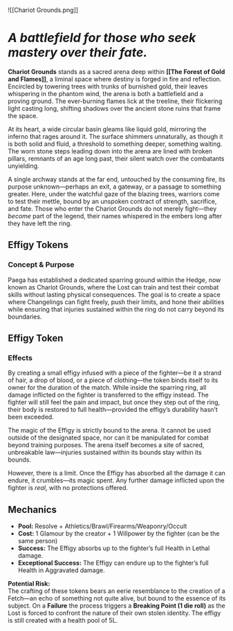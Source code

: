 ![[Chariot Grounds.png]]
# *A battlefield for those who seek mastery over their fate.*

**Chariot Grounds** stands as a sacred arena deep within **[[The Forest of Gold and Flames]]**, a liminal space where destiny is forged in fire and reflection. Encircled by towering trees with trunks of burnished gold, their leaves whispering in the phantom wind, the arena is both a battlefield and a proving ground. The ever-burning flames lick at the treeline, their flickering light casting long, shifting shadows over the ancient stone ruins that frame the space.

At its heart, a wide circular basin gleams like liquid gold, mirroring the inferno that rages around it. The surface shimmers unnaturally, as though it is both solid and fluid, a threshold to something deeper, something waiting. The worn stone steps leading down into the arena are lined with broken pillars, remnants of an age long past, their silent watch over the combatants unyielding.

A single archway stands at the far end, untouched by the consuming fire, its purpose unknown—perhaps an exit, a gateway, or a passage to something greater. Here, under the watchful gaze of the blazing trees, warriors come to test their mettle, bound by an unspoken contract of strength, sacrifice, and fate. Those who enter the Chariot Grounds do not merely fight—they *become* part of the legend, their names whispered in the embers long after they have left the ring.

## **Effigy Tokens**  

### **Concept & Purpose**  
Paega has established a dedicated sparring ground within the Hedge, now known as Chariot Grounds, where the Lost can train and test their combat skills without lasting physical consequences. The goal is to create a space where Changelings can fight freely, push their limits, and hone their abilities while ensuring that injuries sustained within the ring do not carry beyond its boundaries.  

## **Effigy Token**  

### **Effects**  
By creating a small effigy infused with a piece of the fighter—be it a strand of hair, a drop of blood, or a piece of clothing—the token binds itself to its owner for the duration of the match. While inside the sparring ring, all damage inflicted on the fighter is transferred to the effigy instead. The fighter will still feel the pain and impact, but once they step out of the ring, their body is restored to full health—provided the effigy’s durability hasn’t been exceeded.  

The magic of the Effigy is strictly bound to the arena. It cannot be used outside of the designated space, nor can it be manipulated for combat beyond training purposes. The arena itself becomes a site of sacred, unbreakable law—injuries sustained within its bounds stay within its bounds.  

However, there is a limit. Once the Effigy has absorbed all the damage it can endure, it crumbles—its magic spent. Any further damage inflicted upon the fighter is *real*, with no protections offered.  

## **Mechanics**  
- **Pool:** Resolve + Athletics/Brawl/Firearms/Weaponry/Occult
- **Cost:** 1 Glamour by the creator + 1 Willpower by the fighter (can be the same person)  
- **Success:** The Effigy absorbs up to the fighter’s full Health in Lethal damage.  
- **Exceptional Success:** The Effigy can endure up to the fighter’s full Health in Aggravated damage.  

**Potential Risk:**  
The crafting of these tokens bears an eerie resemblance to the creation of a Fetch—an echo of something not quite alive, but bound to the essence of its subject. On a **Failure** the process triggers a **Breaking Point (1 die roll)** as the Lost is forced to confront the nature of their own stolen identity. The effigy is still created with a health pool of 5L.